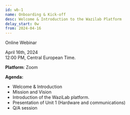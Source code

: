 ```yaml
---
id: wb-1
name: Onboarding & Kick-off
desc: Welcome & Introduction to the Wazilab Platform
delay_start: 0w
from: 2024-04-16
---
```


Online Webinar

April 16th, 2024  
12:00 PM, Central European Time.

**Platform**: Zoom

**Agenda:**
- Welcome & Introduction 
- Mission and Vision 
- Introduction of the WaziLab platform. 
- Presentation of Unit 1 (Hardware and communications) 
- Q/A session 
